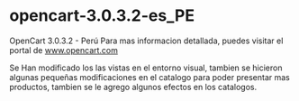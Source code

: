 # opencart-3.0.3.2-es_PE
OpenCart 3.0.3.2 - Perú
Para mas informacion detallada, puedes visitar el portal de www.opencart.com

Se Han modificado los las vistas en el entorno visual, tambien se hicieron algunas pequeñas modificaciones en el catalogo para poder presentar mas productos, tambien se le agrego algunos efectos en los catalogos.
